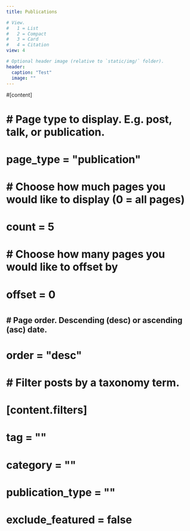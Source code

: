 ```yaml
---
title: Publications

# View.
#   1 = List
#   2 = Compact
#   3 = Card
#   4 = Citation
view: 4

# Optional header image (relative to `static/img/` folder).
header:
  caption: "Test"
  image: ""
---
```


#[content]
#  # Page type to display. E.g. post, talk, or publication.
#  page_type = "publication"
#  
#  # Choose how much pages you would like to display (0 = all pages)
#  count = 5
#  
#  # Choose how many pages you would like to offset by
#  offset = 0
#
##  # Page order. Descending (desc) or ascending (asc) date.
#  order = "desc"
#
#  # Filter posts by a taxonomy term.
#  [content.filters]
#    tag = ""
#    category = ""
#    publication_type = ""
#    exclude_featured = false
  

